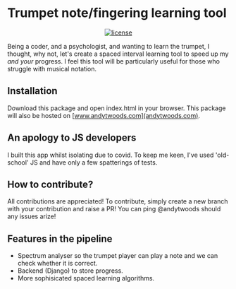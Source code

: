 # Trumpet note/fingering learning tool


<p align="center">
    <a href="https://github.com/andytwoods/mrbenn/blob/main/LICENSE"><img src="https://img.shields.io/github/license/andytwoods/mrbenn" alt="license" /></a>

Being a coder, and a psychologist, and wanting to learn the trumpet, I thought, why not, let's create a spaced interval learning tool to speed up my *and your* progress. I feel this tool will be particularly useful for those who struggle with musical notation. 

## Installation
Download this package and open index.html in your browser. This package will also be hosted on [www.andytwoods.com](andytwoods.com).

## An apology to JS developers
I built this app whilst isolating due to covid. To keep me keen, I've used 'old-school' JS and have only a few spatterings of tests.

## How to contribute?
All contributions are appreciated! To contribute, simply create a new branch with your contribution and raise a PR! You
can ping @andytwoods should any issues arize!

## Features in the pipeline
- Spectrum analyser so the trumpet player can play a note and we can check whether it is correct. 
- Backend (Django) to store progress.
- More sophisicated spaced learning algorithms. 